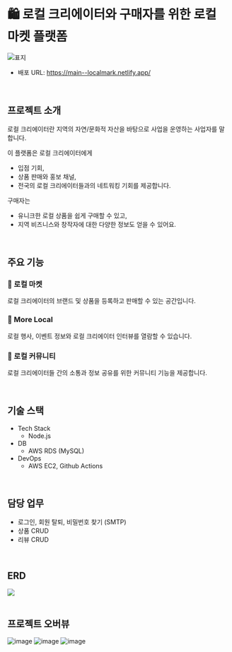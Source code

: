 # 🛍️ 로컬 크리에이터와 구매자를 위한 로컬 마켓 플랫폼
![표지](https://github.com/user-attachments/assets/f240370d-2724-4217-bcad-89e8e8709867)
- 배포 URL: https://main--localmark.netlify.app/

<br/>

## 프로젝트 소개
로컬 크리에이터란 지역의 자연/문화적 자산을 바탕으로 사업을 운영하는 사업자를 말합니다. <br />

이 플랫폼은 로컬 크리에이터에게
- 입점 기회,
- 상품 판매와 홍보 채널,
- 전국의 로컬 크리에이터들과의 네트워킹 기회를 제공합니다.

구매자는
- 유니크한 로컬 상품을 쉽게 구매할 수 있고,
- 지역 비즈니스와 창작자에 대한 다양한 정보도 얻을 수 있어요.

<br/>

## 주요 기능
### 🛒 로컬 마켓
로컬 크리에이터의 브랜드 및 상품을 등록하고 판매할 수 있는 공간입니다.

### 📌 More Local
로컬 행사, 이벤트 정보와 로컬 크리에이터 인터뷰를 열람할 수 있습니다.

### 💬 로컬 커뮤니티
로컬 크리에이터들 간의 소통과 정보 공유를 위한 커뮤니티 기능을 제공합니다.

<br/>

## 기술 스택
- Tech Stack
  - Node.js
- DB
  - AWS RDS (MySQL)
- DevOps
  - AWS EC2, Github Actions

<br/>

## 담당 업무
- 로그인, 회원 탈퇴, 비밀번호 찾기 (SMTP)
- 상품 CRUD
- 리뷰 CRUD

<br/>

## ERD
<img src="https://github.com/user-attachments/assets/56e8a61f-8bb2-46f2-8cd5-944a3c20c19e" />

<br/>
<br/>


## 프로젝트 오버뷰
![image](https://github.com/user-attachments/assets/2399e5e2-2b56-4eb4-8b2f-71e3d4bf107f)
![image](https://github.com/user-attachments/assets/d56a4e6a-7713-454d-8c4b-0b5ae3889b05)
![image](https://github.com/user-attachments/assets/c618da48-0ec2-411d-80d5-00fee6abc983)


